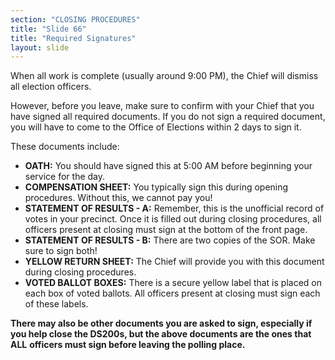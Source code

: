 ```yaml
---
section: "CLOSING PROCEDURES"
title: "Slide 66"
title: "Required Signatures"
layout: slide
---
```


When all work is complete (usually around 9:00 PM), the Chief will dismiss all election officers.

However, before you leave, make sure to confirm with your Chief that you have signed all required documents. If you do not sign a required document, you will have to come to the Office of Elections within 2 days to sign it.

These documents include:

- **OATH:** You should have signed this at 5:00 AM before beginning your service for the day.
- **COMPENSATION SHEET:** You typically sign this during opening procedures. Without this, we cannot pay you!
- **STATEMENT OF RESULTS - A:** Remember, this is the unofficial record of votes in your precinct. Once it is filled out during closing procedures, all officers present at closing must sign at the bottom of the front page.
- **STATEMENT OF RESULTS - B:** There are two copies of the SOR. Make sure to sign both!
- **YELLOW RETURN SHEET:** The Chief will provide you with this document during closing procedures.
- **VOTED BALLOT BOXES:** There is a secure yellow label that is placed on each box of voted ballots. All officers present at closing must sign each of these labels.

**There may also be other documents you are asked to sign, especially if you help close the DS200s, but the above documents are the ones that**  **ALL**  **officers must sign before leaving the polling place.**